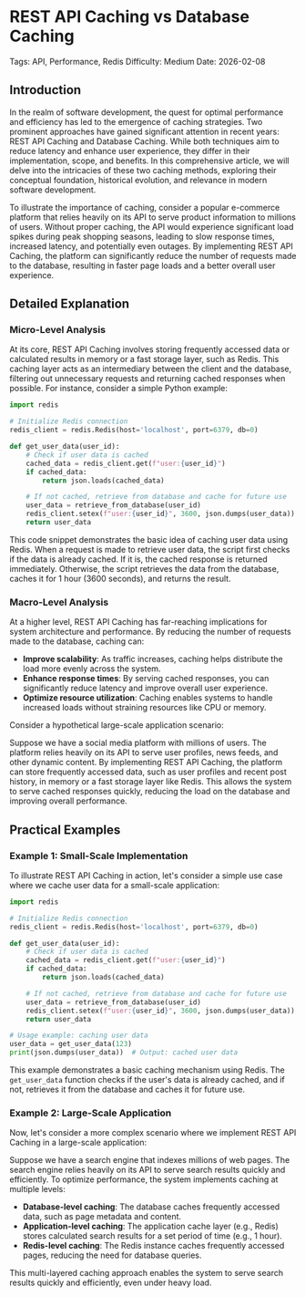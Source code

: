 # REST API Caching vs Database Caching
Tags: API, Performance, Redis
Difficulty: Medium
Date: 2026-02-08

## Introduction

In the realm of software development, the quest for optimal performance and efficiency has led to the emergence of caching strategies. Two prominent approaches have gained significant attention in recent years: REST API Caching and Database Caching. While both techniques aim to reduce latency and enhance user experience, they differ in their implementation, scope, and benefits. In this comprehensive article, we will delve into the intricacies of these two caching methods, exploring their conceptual foundation, historical evolution, and relevance in modern software development.

To illustrate the importance of caching, consider a popular e-commerce platform that relies heavily on its API to serve product information to millions of users. Without proper caching, the API would experience significant load spikes during peak shopping seasons, leading to slow response times, increased latency, and potentially even outages. By implementing REST API Caching, the platform can significantly reduce the number of requests made to the database, resulting in faster page loads and a better overall user experience.

## Detailed Explanation

### Micro-Level Analysis

At its core, REST API Caching involves storing frequently accessed data or calculated results in memory or a fast storage layer, such as Redis. This caching layer acts as an intermediary between the client and the database, filtering out unnecessary requests and returning cached responses when possible. For instance, consider a simple Python example:

```python
import redis

# Initialize Redis connection
redis_client = redis.Redis(host='localhost', port=6379, db=0)

def get_user_data(user_id):
    # Check if user data is cached
    cached_data = redis_client.get(f"user:{user_id}")
    if cached_data:
        return json.loads(cached_data)

    # If not cached, retrieve from database and cache for future use
    user_data = retrieve_from_database(user_id)
    redis_client.setex(f"user:{user_id}", 3600, json.dumps(user_data))
    return user_data

```

This code snippet demonstrates the basic idea of caching user data using Redis. When a request is made to retrieve user data, the script first checks if the data is already cached. If it is, the cached response is returned immediately. Otherwise, the script retrieves the data from the database, caches it for 1 hour (3600 seconds), and returns the result.

### Macro-Level Analysis

At a higher level, REST API Caching has far-reaching implications for system architecture and performance. By reducing the number of requests made to the database, caching can:

* **Improve scalability**: As traffic increases, caching helps distribute the load more evenly across the system.
* **Enhance response times**: By serving cached responses, you can significantly reduce latency and improve overall user experience.
* **Optimize resource utilization**: Caching enables systems to handle increased loads without straining resources like CPU or memory.

Consider a hypothetical large-scale application scenario:

Suppose we have a social media platform with millions of users. The platform relies heavily on its API to serve user profiles, news feeds, and other dynamic content. By implementing REST API Caching, the platform can store frequently accessed data, such as user profiles and recent post history, in memory or a fast storage layer like Redis. This allows the system to serve cached responses quickly, reducing the load on the database and improving overall performance.

## Practical Examples

### Example 1: Small-Scale Implementation

To illustrate REST API Caching in action, let's consider a simple use case where we cache user data for a small-scale application:

```python
import redis

# Initialize Redis connection
redis_client = redis.Redis(host='localhost', port=6379, db=0)

def get_user_data(user_id):
    # Check if user data is cached
    cached_data = redis_client.get(f"user:{user_id}")
    if cached_data:
        return json.loads(cached_data)

    # If not cached, retrieve from database and cache for future use
    user_data = retrieve_from_database(user_id)
    redis_client.setex(f"user:{user_id}", 3600, json.dumps(user_data))
    return user_data

# Usage example: caching user data
user_data = get_user_data(123)
print(json.dumps(user_data))  # Output: cached user data
```

This example demonstrates a basic caching mechanism using Redis. The `get_user_data` function checks if the user's data is already cached, and if not, retrieves it from the database and caches it for future use.

### Example 2: Large-Scale Application

Now, let's consider a more complex scenario where we implement REST API Caching in a large-scale application:

Suppose we have a search engine that indexes millions of web pages. The search engine relies heavily on its API to serve search results quickly and efficiently. To optimize performance, the system implements caching at multiple levels:

* **Database-level caching**: The database caches frequently accessed data, such as page metadata and content.
* **Application-level caching**: The application cache layer (e.g., Redis) stores calculated search results for a set period of time (e.g., 1 hour).
* **Redis-level caching**: The Redis instance caches frequently accessed pages, reducing the need for database queries.

This multi-layered caching approach enables the system to serve search results quickly and efficiently, even under heavy load.